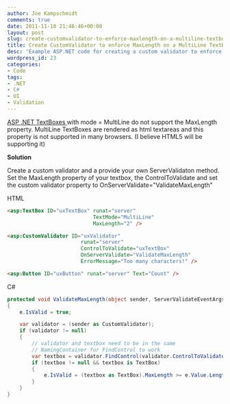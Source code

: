 ```yaml
---
author: Joe Kampschmidt
comments: true
date: 2011-11-10 21:46:46+00:00
layout: post
slug: create-customvalidator-to-enforce-maxlength-on-a-multiline-textbox
title: Create CustomValidator to enforce MaxLength on a MultiLine TextBox
desc: 'Example ASP.NET code for creating a custom validator to enforce a maximum length on a multiline textbox'
wordpress_id: 23
categories:
- Code
tags:
- .NET
- C#
- UI
- Validation
---
```


[ASP .NET TextBoxes ](http://msdn.microsoft.com/en-us/library/system.web.ui.webcontrols.textbox.maxlength.aspx) with mode = MultiLine do not support the MaxLength property. MultiLine TextBoxes are rendered as html textareas and this property is not supported in many browsers. (I believe HTML5 will be supporting it)

**Solution**  

Create a custom validator and a provide your own ServerValidaton method. Set the MaxLength property of your textbox, the ControlToValidate and set the custom validator property to OnServerValidate="ValidateMaxLength"

HTML

```html
<asp:TextBox ID="uxTextBox" runat="server"
                            TextMode="MultiLine"
                            MaxLength="2" />

<asp:CustomValidator ID="uxValidator"
                        runat="server"
                        ControlToValidate="uxTextBox"
                        OnServerValidate="ValidateMaxLength"
                        ErrorMessage="Too many characters!" />

<asp:Button ID="uxButton" runat="server" Text="Count" />
```

C#

```csharp
protected void ValidateMaxLength(object sender, ServerValidateEventArgs e)
{
    e.IsValid = true;

    var validator = (sender as CustomValidator);
    if (validator != null)
    {
        // validator and textbox need to be in the same
        // NamingContainer for FindControl to work
        var textbox = validator.FindControl(validator.ControlToValidate);
        if (textbox != null && textbox is TextBox)
        {
            e.IsValid = (textbox as TextBox).MaxLength >= e.Value.Length;
        }
    }
}
```
